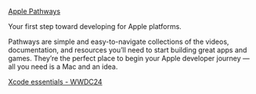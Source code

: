 [Apple Pathways](https://developer.apple.com/pathways/?cid=pathways-ht)

Your first step toward developing for Apple platforms.

Pathways are simple and easy-to-navigate collections of the videos, documentation, and resources you’ll need to start building great apps and games. 
They’re the perfect place to begin your Apple developer journey — all you need is a Mac and an idea.

[Xcode essentials - WWDC24](https://youtu.be/EN7-6Oj7cL0?si=HJ2H-diw3i1xNi_k)
